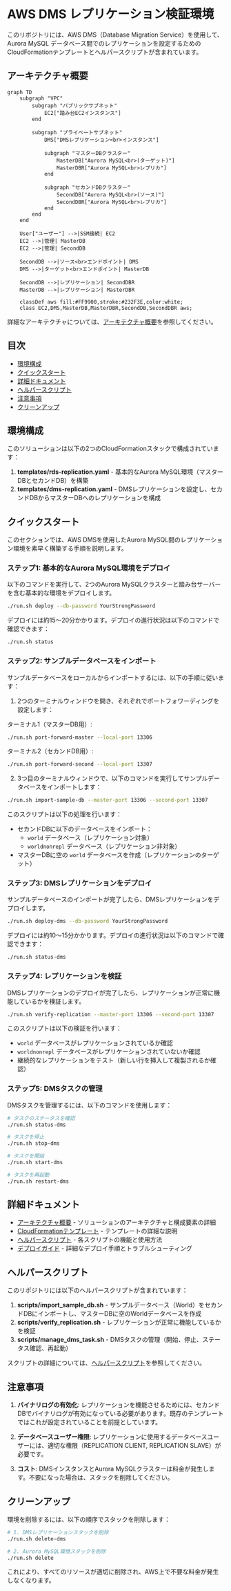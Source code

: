 # AWS DMS レプリケーション検証環境

このリポジトリには、AWS DMS（Database Migration Service）を使用して、Aurora MySQL データベース間でのレプリケーションを設定するためのCloudFormationテンプレートとヘルパースクリプトが含まれています。

## アーキテクチャ概要

```mermaid
graph TD
    subgraph "VPC"
        subgraph "パブリックサブネット"
            EC2["踏み台EC2インスタンス"]
        end

        subgraph "プライベートサブネット"
            DMS["DMSレプリケーション<br>インスタンス"]

            subgraph "マスターDBクラスター"
                MasterDB["Aurora MySQL<br>(ターゲット)"]
                MasterDBR["Aurora MySQL<br>レプリカ"]
            end

            subgraph "セカンドDBクラスター"
                SecondDB["Aurora MySQL<br>(ソース)"]
                SecondDBR["Aurora MySQL<br>レプリカ"]
            end
        end
    end

    User["ユーザー"] -->|SSM接続| EC2
    EC2 -->|管理| MasterDB
    EC2 -->|管理| SecondDB

    SecondDB -->|ソース<br>エンドポイント| DMS
    DMS -->|ターゲット<br>エンドポイント| MasterDB

    SecondDB -->|レプリケーション| SecondDBR
    MasterDB -->|レプリケーション| MasterDBR

    classDef aws fill:#FF9900,stroke:#232F3E,color:white;
    class EC2,DMS,MasterDB,MasterDBR,SecondDB,SecondDBR aws;
```

詳細なアーキテクチャについては、[アーキテクチャ概要](doc/architecture.md)を参照してください。

## 目次

- [環境構成](#環境構成)
- [クイックスタート](#クイックスタート)
- [詳細ドキュメント](#詳細ドキュメント)
- [ヘルパースクリプト](#ヘルパースクリプト)
- [注意事項](#注意事項)
- [クリーンアップ](#クリーンアップ)

## 環境構成

このソリューションは以下の2つのCloudFormationスタックで構成されています：

1. **templates/rds-replication.yaml** - 基本的なAurora MySQL環境（マスターDBとセカンドDB）を構築
2. **templates/dms-replication.yaml** - DMSレプリケーションを設定し、セカンドDBからマスターDBへのレプリケーションを構成

## クイックスタート

このセクションでは、AWS DMSを使用したAurora MySQL間のレプリケーション環境を素早く構築する手順を説明します。

### ステップ1: 基本的なAurora MySQL環境をデプロイ

以下のコマンドを実行して、2つのAurora MySQLクラスターと踏み台サーバーを含む基本的な環境をデプロイします。

```bash
./run.sh deploy --db-password YourStrongPassword
```

デプロイには約15〜20分かかります。デプロイの進行状況は以下のコマンドで確認できます：

```bash
./run.sh status
```

### ステップ2: サンプルデータベースをインポート

サンプルデータベースをローカルからインポートするには、以下の手順に従います：

1. 2つのターミナルウィンドウを開き、それぞれでポートフォワーディングを設定します：

ターミナル1（マスターDB用）:
```bash
./run.sh port-forward-master --local-port 13306
```

ターミナル2（セカンドDB用）:
```bash
./run.sh port-forward-second --local-port 13307
```

2. 3つ目のターミナルウィンドウで、以下のコマンドを実行してサンプルデータベースをインポートします：

```bash
./run.sh import-sample-db --master-port 13306 --second-port 13307
```

このスクリプトは以下の処理を行います：
- セカンドDBに以下のデータベースをインポート：
  - `world` データベース（レプリケーション対象）
  - `worldnonrepl` データベース（レプリケーション非対象）
- マスターDBに空の `world` データベースを作成（レプリケーションのターゲット）

### ステップ3: DMSレプリケーションをデプロイ

サンプルデータベースのインポートが完了したら、DMSレプリケーションをデプロイします。

```bash
./run.sh deploy-dms --db-password YourStrongPassword
```

デプロイには約10〜15分かかります。デプロイの進行状況は以下のコマンドで確認できます：

```bash
./run.sh status-dms
```

### ステップ4: レプリケーションを検証

DMSレプリケーションのデプロイが完了したら、レプリケーションが正常に機能しているかを検証します。

```bash
./run.sh verify-replication --master-port 13306 --second-port 13307
```

このスクリプトは以下の検証を行います：
- `world` データベースがレプリケーションされているか確認
- `worldnonrepl` データベースがレプリケーションされていないか確認
- 継続的なレプリケーションをテスト（新しい行を挿入して複製されるか確認）

### ステップ5: DMSタスクの管理

DMSタスクを管理するには、以下のコマンドを使用します：

```bash
# タスクのステータスを確認
./run.sh status-dms

# タスクを停止
./run.sh stop-dms

# タスクを開始
./run.sh start-dms

# タスクを再起動
./run.sh restart-dms
```

## 詳細ドキュメント

- [アーキテクチャ概要](doc/architecture.md) - ソリューションのアーキテクチャと構成要素の詳細
- [CloudFormationテンプレート](doc/cloudformation-templates.md) - テンプレートの詳細な説明
- [ヘルパースクリプト](doc/helper-scripts.md) - 各スクリプトの機能と使用方法
- [デプロイガイド](doc/deployment-guide.md) - 詳細なデプロイ手順とトラブルシューティング

## ヘルパースクリプト

このリポジトリには以下のヘルパースクリプトが含まれています：

1. **scripts/import_sample_db.sh** - サンプルデータベース（World）をセカンドDBにインポートし、マスターDBに空のWorldデータベースを作成
2. **scripts/verify_replication.sh** - レプリケーションが正常に機能しているかを検証
3. **scripts/manage_dms_task.sh** - DMSタスクの管理（開始、停止、ステータス確認、再起動）

スクリプトの詳細については、[ヘルパースクリプト](doc/helper-scripts.md)を参照してください。

## 注意事項

1. **バイナリログの有効化**: レプリケーションを機能させるためには、セカンドDBでバイナリログが有効になっている必要があります。既存のテンプレートではこれが設定されていることを前提としています。

2. **データベースユーザー権限**: レプリケーションに使用するデータベースユーザーには、適切な権限（REPLICATION CLIENT, REPLICATION SLAVE）が必要です。

3. **コスト**: DMSインスタンスとAurora MySQLクラスターは料金が発生します。不要になった場合は、スタックを削除してください。

## クリーンアップ

環境を削除するには、以下の順序でスタックを削除します：

```bash
# 1. DMSレプリケーションスタックを削除
./run.sh delete-dms

# 2. Aurora MySQL環境スタックを削除
./run.sh delete
```

これにより、すべてのリソースが適切に削除され、AWS上で不要な料金が発生しなくなります。